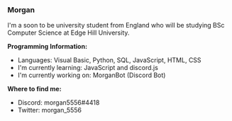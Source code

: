 ### Morgan
I'm a soon to be university student from England who will be studying BSc Computer Science at Edge Hill University.

**Programming Information:**
* Languages:                  Visual Basic, Python, SQL, JavaScript, HTML, CSS
* I'm currently learning:     JavaScript and discord.js
* I'm currently working on:   MorganBot (Discord Bot)

**Where to find me:**
* Discord: morgan5556#4418
* Twitter: morgan_5556


<!--
**morgan5556/morgan5556** is a ✨ _special_ ✨ repository because its `README.md` (this file) appears on your GitHub profile.

Here are some ideas to get you started:

- 🔭 I’m currently working on ...
- 🌱 I’m currently learning ...
- 👯 I’m looking to collaborate on ...
- 🤔 I’m looking for help with ...
- 💬 Ask me about ...
- 📫 How to reach me: ...
- 😄 Pronouns: ...
- ⚡ Fun fact: ...
-->
